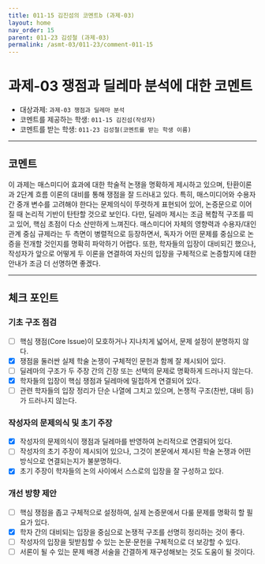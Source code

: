 ```yaml
---
title: 011-15 김진섬의 코멘트b (과제-03) 
layout: home
nav_order: 15
parent: 011-23 김성철 (과제-03)
permalink: /asmt-03/011-23/comment-011-15
---
```


# 과제-03 쟁점과 딜레마 분석에 대한 코멘트

- 대상과제: `과제-03 쟁점과 딜레마 분석`
- 코멘트를 제공하는 학생: `011-15 김진섬(작성자)` 
- 코멘트를 받는 학생: `011-23 김성철(코멘트를 받는 학생 이름)` 

---

## 코멘트

이 과제는 매스미디어 효과에 대한 학술적 논쟁을 명확하게 제시하고 있으며, 탄환이론과 2단계 흐름 이론의 대비를 통해 쟁점을 잘 드러내고 있다. 특히, 매스미디어와 수용자 간 중개 변수를 고려해야 한다는 문제의식이 뚜렷하게 표현되어 있어, 논증문으로 이어질 때 논리적 기반이 탄탄할 것으로 보인다. 다만, 딜레마 제시는 조금 복합적 구조를 띠고 있어, 핵심 초점이 다소 산만하게 느껴진다. 매스미디어 자체의 영향력과 수용자/대인관계 중심 규제라는 두 측면이 병렬적으로 등장하면서, 독자가 어떤 문제를 중심으로 논증을 전개할 것인지를 명확히 파악하기 어렵다. 또한, 학자들의 입장이 대비되긴 했으나, 작성자가 앞으로 어떻게 두 이론을 연결하여 자신의 입장을 구체적으로 논증할지에 대한 안내가 조금 더 선명하면 좋겠다.  


---

## 체크 포인트

### **기초 구조 점검**
- [ ] 핵심 쟁점(Core Issue)이 모호하거나 지나치게 넓어서, 문제 설정이 분명하지 않다.
- [x] 쟁점을 둘러싼 실제 학술 논쟁이 구체적인 문헌과 함께 잘 제시되어 있다.
- [ ] 딜레마의 구조가 두 주장 간의 긴장 또는 선택의 문제로 명확하게 드러나지 않는다.
- [x] 학자들의 입장이 핵심 쟁점과 딜레마에 밀접하게 연결되어 있다.
- [ ] 관련 학자들의 입장 정리가 단순 나열에 그치고 있으며, 논쟁적 구조(찬반, 대비 등)가 드러나지 않는다.

### **작성자의 문제의식 및 초기 주장**
- [x] 작성자의 문제의식이 쟁점과 딜레마를 반영하여 논리적으로 연결되어 있다.
- [ ] 작성자의 초기 주장이 제시되어 있으나, 그것이 본문에서 제시된 학술 논쟁과 어떤 방식으로 연결되는지가 불분명하다.
- [x] 초기 주장이 학자들의 논의 사이에서 스스로의 입장을 잘 구성하고 있다.

### **개선 방향 제안**
- [ ] 핵심 쟁점을 좁고 구체적으로 설정하여, 실제 논증문에서 다룰 문제를 명확히 할 필요가 있다.
- [x] 학자 간의 대비되는 입장을 중심으로 논쟁적 구조를 선명히 정리하는 것이 좋다.
- [ ] 작성자의 입장을 뒷받침할 수 있는 논문·문헌을 구체적으로 더 보강할 수 있다.
- [ ] 서론이 될 수 있는 문제 배경 서술을 간결하게 재구성해보는 것도 도움이 될 것이다.
